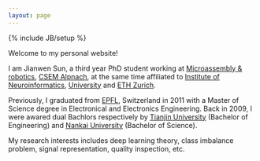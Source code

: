 ```yaml
---
layout: page
---
```

{% include JB/setup %}

Welcome to my personal website! 

I am Jianwen Sun, a third year PhD student working at <a href="http://www.csem.ch/site/card.asp?nav=2468&sub=21819&title=Systems&activity=16951" target="_blank">Microassembly & robotics</a>, <a href="http://www.csem.ch/site/card.asp?nav=2577&sub=4679&title=Alpnach" target="_blank">CSEM Alpnach</a>, at the same time affiliated to <a href="http://www.ini.uzh.ch/" target="_blank">Institute of Neuroinformatics</a>, <a href="http://www.uzh.ch/index_en.html" target="_blank">University</a> and <a href="https://www.ethz.ch/en.html" target="_blank">ETH Zurich</a>. 

Previously, I graduated from <a href="http://www.epfl.ch" target="_blank">EPFL</a>, Switzerland in 2011 with a Master of Science degree in Electronical and Electronics Engineering. Back in 2009, I were awared dual Bachlors respectively by <a href="http://www.tju.edu.cn" target="_blank">Tianjin University</a> (Bachelor of Engineering) and <a href="http://www.nankai.edu.cn">Nankai University</a> (Bachelor of Science).

My research interests includes deep learning theory, class imbalance problem, signal representation, quality inspection, etc.

